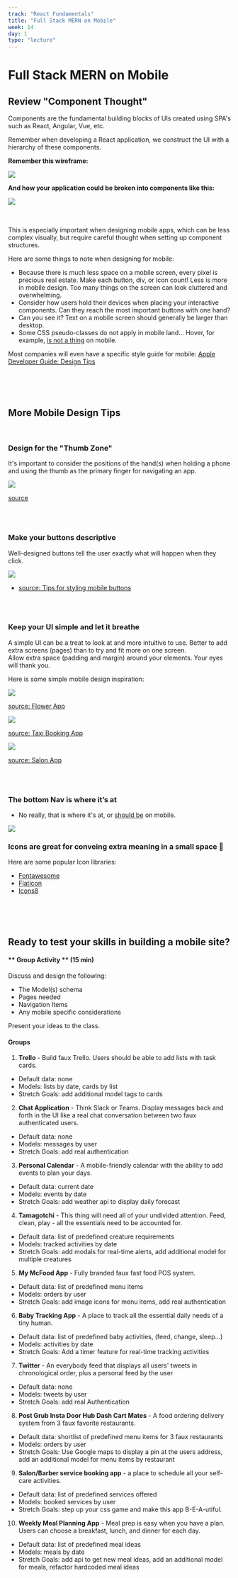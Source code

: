 ```yaml
---
track: "React Fundamentals"
title: "Full Stack MERN on Mobile"
week: 14
day: 1
type: "lecture"
---
```


# Full Stack MERN on Mobile

## Review "Component Thought"

Components are the fundamental building blocks of UIs created using SPA's such as React, Angular, Vue, etc.

Remember when developing a React application, we construct the UI with a hierarchy of these components.

**Remember this wireframe:**

<img src="https://i.imgur.com/hL1T2tH.png">

**And how your application could be broken into components like this:**

<img src="https://i.imgur.com/TqerRDf.png">

<br>
<br>
<br>

This is especially important when designing mobile apps, which can be less complex visually, but require careful thought when setting up component structures. 

Here are some things to note when designing for mobile:

- Because there is much less space on a mobile screen, every pixel is precious real estate. Make each button, div, or icon count! Less is more in mobile design. Too many things on the screen can look cluttered and overwhelming.
- Consider how users hold their devices when placing your interactive components. Can they reach the most important buttons with one hand?
- Can you see it? Text on a mobile screen should generally be larger than desktop. 
- Some CSS pseudo-classes do not apply in mobile land... Hover, for example, [is not a thing](https://bootcamp.uxdesign.cc/mobile-doesnt-have-hover-dude-b37e8e0b586e) on mobile.


Most companies will even have a specific style guide for mobile: [Apple Developer Guide: Design Tips](https://developer.apple.com/design/tips/ )

<br>
<br>
<br>

## More Mobile Design Tips

<br>

### Design for the "Thumb Zone"

It's important to consider the positions of the hand(s) when holding a phone and using the thumb as the primary finger for navigating an app. 

<img src="https://miro.medium.com/max/1400/1*p-fi-icTTPpn1FvDAgKZRQ.png">

[source](https://alistapart.com/article/how-we-hold-our-gadgets/)

<br>
<br>

### Make your buttons descriptive

Well-designed buttons tell the user exactly what will happen when they click. 

<img src="https://assets.justinmind.com/wp-content/webp-express/webp-images/uploads/2020/07/descriptive-microcopy-button-design.png.webp">

- [source: Tips for styling mobile buttons](https://www.justinmind.com/blog/button-design-websites-mobile-apps/)

<br>
<br>

### Keep your UI simple and let it breathe 

A simple UI can be a treat to look at and more intuitive to use. Better to add extra screens (pages) than to try and fit more on one screen.  
Allow extra space (padding and margin) around your elements. Your eyes will thank you. 

Here is some simple mobile design inspiration:

<img src="https://cdn.dribbble.com/users/2461751/screenshots/11431532/media/ea8130287e3561e0325788b545c81c02.png"/>

[source: Flower App](https://dribbble.com/shots/11431532-Flower-app/)

<img src="https://cdn.dribbble.com/users/1192538/screenshots/15613933/media/02d38c0514ace97c07e9dc1cc8586900.png?compress=1&resize=1200x900&vertical=top"/>

[source: Taxi Booking App](https://dribbble.com/shots/15613933-Taxi-booking-app)

<img src="https://cdn.dribbble.com/users/1192538/screenshots/15723703/media/54ca035a33f31d7b49ece80a7416089b.png"/>

[source: Salon App](https://dribbble.com/shots/15723703-Salon-App/)

<br>
<br>

### The bottom Nav is where it’s at

- No really, that is where it's at, or [should be](https://uxplanet.org/perfect-bottom-navigation-for-mobile-app-effabbb98c0f) on mobile. 

<img src="https://miro.medium.com/max/1400/1*d55w8RiaAGkt2UvdpK5OvQ.png" />

### Icons are great for conveing extra meaning in a small space 🎉

Here are some popular Icon libraries:

 - [Fontawesome](https://fontawesome.com/)
 - [Flaticon](https://www.flaticon.com/)
 - [Icons8](https://icons8.com/)

<br>
<br>
<br>

## Ready to test your skills in building a mobile site? 

#### ** Group Activity ** (15 min)

Discuss and design the following:
 - The Model(s) schema
 - Pages needed
 - Navigation Items
 - Any mobile specific considerations

 Present your ideas to the class.


#### Groups

1. **Trello** - Build faux Trello. Users should be able to add lists with task cards.

- Default data: none
- Models: lists by date, cards by list
- Stretch Goals: add additional model tags to cards

2. **Chat Application** - Think Slack or Teams. Display messages back and forth in the UI like a real chat conversation between two faux authenticated users.

- Default data: none
- Models: messages by user
- Stretch Goals: add real authentication

3. **Personal Calendar** - A mobile-friendly calendar with the ability to add events to plan your days.

- Default data: current date
- Models: events by date
- Stretch Goals: add weather api to display daily forecast

4. **Tamagotchi** - This thing will need all of your undivided attention. Feed, clean, play - all the essentials need to be accounted for. 

- Default data: list of predefined creature requirements
- Models: tracked activities by date
- Stretch Goals: add modals for real-time alerts, add additional model for multiple creatures

5. **My McFood App** - Fully branded faux fast food POS system.

- Default data: list of predefined menu items
- Models: orders by user
- Stretch Goals: add image icons for menu items, add real authentication

6. **Baby Tracking App** - A place to track all the essential daily needs of a tiny human. 

- Default data: list of predefined baby activities, (feed, change, sleep...)
- Models: activities by date
- Stretch Goals: Add a timer feature for real-time tracking activities

7. **Twitter** - An everybody feed that displays all users' tweets in chronological order, plus a personal feed by the user
- Default data: none
- Models: tweets by user
- Stretch Goals: add real Authentication

8. **Post Grub Insta Door Hub Dash Cart Mates** - A food ordering delivery system from 3 faux favorite restaurants.

- Default data: shortlist of predefined menu items for 3 faux restaurants
- Models: orders by user
- Stretch Goals: Use Google maps to display a pin at the users address, add an additional model for menu items by restaurant

9. **Salon/Barber service booking app** - a place to schedule all your self-care activities. 

- Default data: list of predefined services offered
- Models: booked services by user
- Stretch Goals: step up your css game and make this app B-E-A-utiful.

10. **Weekly Meal Planning App** - Meal prep is easy when you have a plan. Users can choose a breakfast, lunch, and dinner for each day.

- Default data: list of predefined meal ideas
- Models: meals by date
- Stretch Goals: add api to get new meal ideas, add an additional model for meals, refactor hardcoded meal ideas
